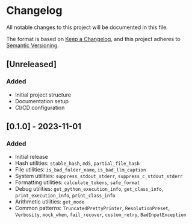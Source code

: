 # Changelog

All notable changes to this project will be documented in this file.

The format is based on [Keep a Changelog](https://keepachangelog.com/en/1.0.0/),
and this project adheres to [Semantic Versioning](https://semver.org/spec/v2.0.0.html).

## [Unreleased]

### Added
- Initial project structure
- Documentation setup
- CI/CD configuration

## [0.1.0] - 2023-11-01

### Added
- Initial release
- Hash utilities: `stable_hash`, `md5`, `partial_file_hash`
- File utilities: `is_bad_folder_name`, `is_bad_llm_caption`
- System utilities: `suppress_stdout_stderr`, `suppress_c_stdout_stderr`
- Formatting utilities: `calculate_tokens`, `safe_format`
- Debug utilities: `get_python_execution_info`, `get_class_info`, `print_execution_info`, `print_class_info`
- Arithmetic utilities: `get_mode`
- Common patterns: `TruncatedPrettyPrinter`, `ResolutionPreset`, `Verbosity`, `mock_when`, `fail_recover`, `custom_retry`, `BadInputException`